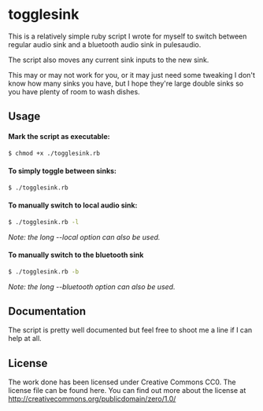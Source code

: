 # togglesink

This is a relatively simple ruby script I wrote for myself to switch
between regular audio sink and a bluetooth audio sink in pulesaudio.

The script also moves any current sink inputs to the new sink.

This may or may not work for you, or it may just need some tweaking
I don't know how many sinks you have, but I hope they're large double
sinks so you have plenty of room to wash dishes.

## Usage

#### Mark the script as executable:

```sh
$ chmod +x ./togglesink.rb
```

#### To simply toggle between sinks:

```sh
$ ./togglesink.rb
```

#### To manually switch to local audio sink:

```sh
$ ./togglesink.rb -l
```
*Note: the long --local option can also be used.*

#### To manually switch to the bluetooth sink

```sh
$ ./togglesink.rb -b
```
*Note: the long --bluetooth option can also be used.*

## Documentation

The script is pretty well documented but feel free to shoot me a line if I can help at all.

## License

The work done has been licensed under Creative Commons CC0. The license file can be found here. You can find out more about the license at http://creativecommons.org/publicdomain/zero/1.0/
